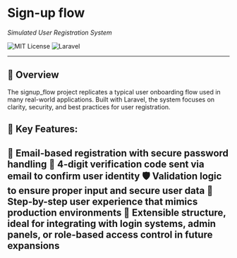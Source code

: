 # Sign-up flow 

_Simulated User Registration System_

![MIT License](https://img.shields.io/badge/license-MIT-green)
![Laravel](https://img.shields.io/badge/backend-Laravel-red)

--- 

## 🧭 Overview

The signup_flow project replicates a typical user onboarding flow used in many real-world applications. 
Built with Laravel, the system focuses on clarity, security, and best practices for user registration.

## 🧩 Key Features:
📧 Email-based registration with secure password handling
🔐 4-digit verification code sent via email to confirm user identity
🛡️ Validation logic to ensure proper input and secure user data
🚦 Step-by-step user experience that mimics production environments
🧰 Extensible structure, ideal for integrating with login systems, admin panels, or role-based access control in future expansions
---
